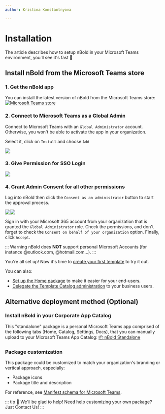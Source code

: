 ```yaml
---
author: Kristina Konstantnyova

---
```

# Installation

The article describes how to setup nBold in your Microsoft Teams environment, you'll see it's fast 🚀

## Install nBold from the Microsoft Teams store

### 1. Get the nBold app

You can install the latest version of nBold from the Microsoft Teams store:  
[![Microsoft Teams store](https://img.shields.io/badge/Microsoft_Teams-nBold-253BFE?logo=microsoft-teams&logoColor=white&style=flat)](https://teams.microsoft.com/l/app/589748de-dc98-4616-9063-e91c629bd1a4)

### 2. Connect to Microsoft Teams as a Global Admin

Connect to Microsoft Teams with an `Global Administrator` account. Otherwise, you won't be able to activate the app in your organization.

Select it, click on `Install` and choose `Add`

![](/media/screenshot-2022-02-13-at-11-44-50.png)

### 3. Give Permission for SSO Login

![](/media/screenshot-2022-02-13-at-11-48-38.png)

### 4. Grant Admin Consent for all other permissions

Log into nBold then click the `Consent as an administrator` button to start the approval process.

![](/media/permission-1.png)![](/media/permission-2.png)

Sign in with your Microsoft 365 account from your organization that is granted the `Global Administrator` role. Check the permissions, and don't forget to check the `Consent on behalf of your organization` option. Finally, click `Accept`.

::: Warning nBold does **NOT** support personal Microsoft Accounts (for instance @outlook.com, @hotmail.com...). :::

You're all set up! Now it's time to [create your first template](/catalog-manager-guide/collaboration-templates/create-a-new-collaboration-template) to try it out.

You can also:

* [Set up the Home package](/administrator-guide/homepage-setup) to make it easier for your end-users.
* [Delegate the Template Catalog administration](/administrator-guide/delegate-template-catalog-administration) to your business users.

## Alternative deployment method (Optional)

### Install nBold in your Corporate App Catalog

This "standalone" package is a personal Microsoft Teams app comprised of the following tabs (Home, Catalog, Settings, Docs), that you can manually upload to your Microsoft Teams App Catalog:
[📦 nBold Standalone](https://assets.nbold.io/packages/io.nbold.standalone.prd.zip)

### Package customization

This package could be customized to match your organization's branding or vertical approach, especially:

* Package icons
* Package title and description

For reference, see [Manifest schema for Microsoft Teams](https://docs.microsoft.com/en-us/microsoftteams/platform/resources/schema/manifest-schema).

::: tip 👋 We'll be glad to help! Need help customizing your own package? Just <a onclick="Intercom('showNewMessage');">Contact Us!</a> :::